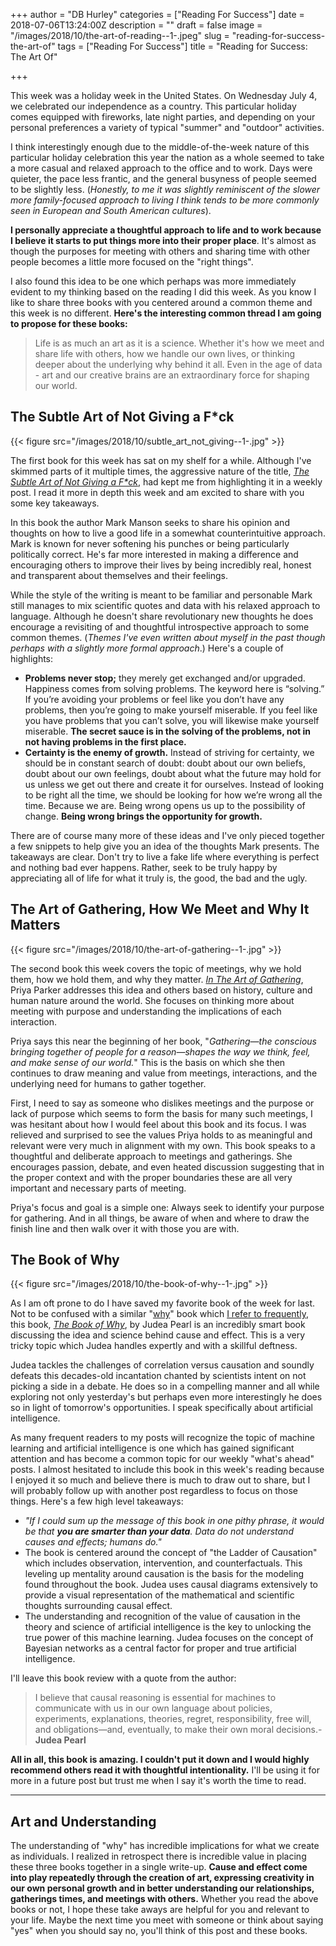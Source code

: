 +++
author = "DB Hurley"
categories = ["Reading For Success"]
date = 2018-07-06T13:24:00Z
description = ""
draft = false
image = "/images/2018/10/the-art-of-reading--1-.jpeg"
slug = "reading-for-success-the-art-of"
tags = ["Reading For Success"]
title = "Reading for Success: The Art Of"

+++


This week was a holiday week in the United States. On Wednesday July 4, we celebrated our independence as a country. This particular holiday comes equipped with fireworks, late night parties, and depending on your personal preferences a variety of typical "summer" and "outdoor" activities.

I think interestingly enough due to the middle-of-the-week nature of this particular holiday celebration this year the nation as a whole seemed to take a more casual and relaxed approach to the office and to work. Days were quieter, the pace less frantic, and the general busyness of people seemed to be slightly less. (_Honestly, to me it was slightly reminiscent of the slower more family-focused approach to living I think tends to be more commonly seen in European and South American cultures_).

**I personally appreciate a thoughtful approach to life and to work because I believe it starts to put things more into their proper place**. It's almost as though the purposes for meeting with others and sharing time with other people becomes a little more focused on the "right things".

I also found this idea to be one which perhaps was more immediately evident to my thinking based on the reading I did this week. As you know I like to share three books with you centered around a common theme and this week is no different. **Here's the interesting common thread I am going to propose for these books:**

> Life is as much an art as it is a science. Whether it's how we meet and share life with others, how we handle our own lives, or thinking deeper about the underlying why behind it all. Even in the age of data - art and our creative brains are an extraordinary force for shaping our world.

## The Subtle Art of Not Giving a F*ck

{{< figure src="/images/2018/10/subtle_art_not_giving--1-.jpg" >}}

The first book for this week has sat on my shelf for a while. Although I've skimmed parts of it multiple times, the aggressive nature of the title, _[The Subtle Art of Not Giving a F*ck](https://www.amazon.com/Subtle-Art-Not-Giving-Counterintuitive/dp/0062457713)_, had kept me from highlighting it in a weekly post. I read it more in depth this week and am excited to share with you some key takeaways.

In this book the author Mark Manson seeks to share his opinion and thoughts on how to live a good life in a somewhat counterintuitive approach. Mark is known for never softening his punches or being particularly politically correct. He's far more interested in making a difference and encouraging others to improve their lives by being incredibly real, honest and transparent about themselves and their feelings.

While the style of the writing is meant to be familiar and personable Mark still manages to mix scientific quotes and data with his relaxed approach to language. Although he doesn't share revolutionary new thoughts he does encourage a revisiting of and thoughtful introspective approach to some common themes. (_Themes I've even written about myself in the past though perhaps with a slightly more formal approach_.) Here's a couple of highlights:

* **Problems never stop;** they merely get exchanged and/or upgraded. Happiness comes from solving problems. The keyword here is “solving.” If you’re avoiding your problems or feel like you don’t have any problems, then you’re going to make yourself miserable. If you feel like you have problems that you can’t solve, you will likewise make yourself miserable. **The secret sauce is in the solving of the problems, not in not having problems in the first place.**
* **Certainty is the enemy of growth.** Instead of striving for certainty, we should be in constant search of doubt: doubt about our own beliefs, doubt about our own feelings, doubt about what the future may hold for us unless we get out there and create it for ourselves. Instead of looking to be right all the time, we should be looking for how we’re wrong all the time. Because we are. Being wrong opens us up to the possibility of change. **Being wrong brings the opportunity for growth.**

There are of course many more of these ideas and I've only pieced together a few snippets to help give you an idea of the thoughts Mark presents. The takeaways are clear. Don't try to live a fake life where everything is perfect and nothing bad ever happens. Rather, seek to be truly happy by appreciating all of life for what it truly is, the good, the bad and the ugly.

## The Art of Gathering, How We Meet and Why It Matters

{{< figure src="/images/2018/10/the-art-of-gathering--1-.jpg" >}}

The second book this week covers the topic of meetings, why we hold them, how we hold them, and why they matter. _[In The Art of Gathering](https://www.amazon.com/Art-Gathering-How-Meet-Matters/dp/0525626131)_, Priya Parker addresses this idea and others based on history, culture and human nature around the world. She focuses on thinking more about meeting with purpose and understanding the implications of each interaction.

Priya says this near the beginning of her book, "_Gathering—the conscious bringing together of people for a reason—shapes the way we think, feel, and make sense of our world._" This is the basis on which she then continues to draw meaning and value from meetings, interactions, and the underlying need for humans to gather together.

First, I need to say as someone who dislikes meetings and the purpose or lack of purpose which seems to form the basis for many such meetings, I was hesitant about how I would feel about this book and its focus. I was relieved and surprised to see the values Priya holds to as meaningful and relevant were very much in alignment with my own. This book speaks to a thoughtful and deliberate approach to meetings and gatherings. She encourages passion, debate, and even heated discussion suggesting that in the proper context and with the proper boundaries these are all very important and necessary parts of meeting.

Priya's focus and goal is a simple one: Always seek to identify your purpose for gathering. And in all things, be aware of when and where to draw the finish line and then walk over it with those you are with.

## The Book of Why

{{< figure src="/images/2018/10/the-book-of-why--1-.jpg" >}}

As I am oft prone to do I have saved my favorite book of the week for last. Not to be confused with a similar "[why](http://dbhurley.com/the-power-of-passionate-people/)" book which [I refer to frequently](http://dbhurley.com/demonstrating-wisdom/), this book, [_The Book of Why_](https://www.amazon.com/Book-Why-Science-Cause-Effect/dp/046509760X), by Judea Pearl is an incredibly smart book discussing the idea and science behind cause and effect. This is a very tricky topic which Judea handles expertly and with a skillful deftness.

Judea tackles the challenges of correlation versus causation and soundly defeats this decades-old incantation chanted by scientists intent on not picking a side in a debate. He does so in a compelling manner and all while exploring not only yesterday's but perhaps even more interestingly he does so in light of tomorrow's opportunities. I speak specifically about artificial intelligence.

As many frequent readers to my posts will recognize the topic of machine learning and artificial intelligence is one which has gained significant attention and has become a common topic for our weekly "what's ahead" posts. I almost hesitated to include this book in this week's reading because I enjoyed it so much and believe there is much to draw out to share, but I will probably follow up with another post regardless to focus on those things.  Here's a few high level takeaways:

* _"If I could sum up the message of this book in one pithy phrase, it would be that **you are smarter than your data**. Data do not understand causes and effects; humans do."_
* The book is centered around the concept of "the Ladder of Causation" which includes observation, intervention, and counterfactuals. This leveling up mentality around causation is the basis for the modeling found throughout the book. Judea uses causal diagrams extensively to provide a visual representation of the mathematical and scientific thoughts surrounding causal effect.
* The understanding and recognition of the value of causation in the theory and science of artificial intelligence is the key to unlocking the true power of this machine learning. Judea focuses on the concept of Bayesian networks as a central factor for proper and true artificial intelligence.

I'll leave this book review with a quote from the author:

> I believe that causal reasoning is essential for machines to communicate with us in our own language about policies, experiments, explanations, theories, regret, responsibility, free will, and obligations—and, eventually, to make their own moral decisions.- **Judea Pearl**

**All in all, this book is amazing. I couldn't put it down and I would highly recommend others read it with thoughtful intentionality.** I'll be using it for more in a future post but trust me when I say it's worth the time to read.

---

## Art and Understanding

The understanding of "why" has incredible implications for what we create as individuals. I realized in retrospect there is incredible value in placing these three books together in a single write-up. **Cause and effect come into play repeatedly through the creation of art, expressing creativity in our own personal growth and in better understanding our relationships, gatherings times, and meetings with others.** Whether you read the above books or not, I hope these take aways are helpful for you and relevant to your life. Maybe the next time you meet with someone or think about saying "yes" when you should say no, you'll think of this post and these books.

